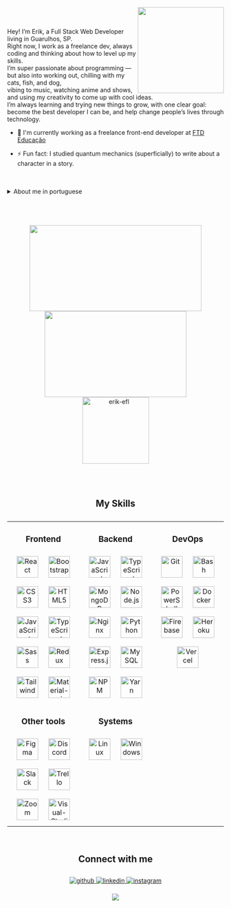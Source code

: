 

##
<div>
<img id="imgEu" align="right" width="200px" src="https://i.ibb.co/wg3cB79/1637217851330-1-removebg-preview.png">

</br>
</br>

<section>
<p>Hey! I’m Erik, a Full Stack Web Developer living in Guarulhos, SP.<br/>
Right now, I work as a freelance dev, always coding and thinking about how to level up my skills. <br/>
I’m super passionate about programming — but also into working out, chilling with my cats, fish, and dog, <br/> vibing to music, watching anime and shows, and using my creativity to come up with cool ideas.<br/>
I’m always learning and trying new things to grow, with one clear goal: become the best developer I can be, and help change people’s lives through technology. </p>

- 🔭 I'm currently working as a freelance front-end developer at [FTD Educação](https://ftd.com.br/)

- ⚡ Fun fact: I studied quantum mechanics (superficially) to write about a character in a story.
<br/>
<br/>

<details>
<br/>
<summary>About me in portuguese</summary>
<p>Oi! Eu sou o Erik, Desenvolvedor Web Full Stack de Guarulhos, SP. <br/>
Moro em Guarulhos/SP. <br/>
No momento, estou trabalhando como dev freelancer, sempre metido em algum projeto e tentando evoluir minhas skills. <br/>
Amo programar — mas também curto academia, meus gatos, peixes e minha cachorra, ouvir música, ver anime e série, e usar a criatividade pra pensar em ideias maneiras. <br/>
Tô sempre aprendendo e explorando coisas novas pra crescer como desenvolvedor, com um objetivo bem claro: me tornar o melhor dev que eu puder e usar a tecnologia pra mudar a vida das pessoas. </p>

- 🔭 Estou atualmente trabalhando como desenvolvedor freelancer front-end na [FTD Educação](https://ftd.com.br/)

- ⚡ Fato curioso: Estudei mecanica quantica(superficialmente) para escrever sobre um personagem de uma história

</details>

###

<br/>

##

<div align="center" style="display: flex; justify-content: center; align-items: center; align-conten: center; width: 80%; flex-wrap: wrap; margin: 0 auto;">
<a href="https://github.com/Erik-EFL" align="center"/>
<img height="200em" src="https://github-readme-stats.vercel.app/api?username=Erik-EFL&show_icons=true&theme=material-palenight" width="400px" align="center"/>
</a>
<a href="https://github.com/Erik-EFL" align="center"/>
<img height="200em" src="https://github-readme-stats.vercel.app/api/top-langs/?username=Erik-EFL&&layout=compact&langs_count=7&theme=material-palenight" width="330px" align="center"/>
</a>
<a href="https://github.com/Erik-EFL" />
<img height="155em" src="https://github-readme-streak-stats.herokuapp.com/?user=erik-efl&&theme=material-palenight" alt="erik-efl"/>
</a>
</div>

</br>
</br>
</br>

##
<h1 align="center">My Skills</h1>

##

<table>
<tr>
<td valign="top" width="33%" align="center">


  ### Frontend
  <div align="center">
    <img style="margin: 10px" src="https://cdn.jsdelivr.net/gh/devicons/devicon/icons/react/react-original.svg" alt="React" height="50" title="React"   />
    <img style="margin: 10px" src="https://img.icons8.com/color/452/bootstrap.png" alt="Bootstrap" height="50" title="Bootstrap"   />
    <img style="margin: 10px" src="https://img.icons8.com/color/452/css3.png" alt="CSS3" height="50" title="CSS3"   />
    <img style="margin: 10px" src="https://img.icons8.com/color/452/html-5--v1.png" alt="HTML5" height="50" title="HTML5
    "   />
    <img style="margin: 10px" src="https://img.icons8.com/color/452/javascript--v1.png" alt="JavaScript" height="50" title="JavaScript"  />
    <img style="margin: 10px" src="https://img.icons8.com/color/452/typescript.png" alt="TypeScript" height="50" title="TypeScript"  />
    <img style="margin: 10px" src="https://img.icons8.com/color/452/sass.png" alt="Sass" height="50" title="Sass"  />
    <img style="margin: 10px" src="https://img.icons8.com/color/452/redux.png" alt="Redux" height="50" title="Redux"  />
    <img style="margin: 10px" src="https://img.icons8.com/color/452/tailwindcss.png" alt="Tailwind" height="50" title="Tailwind" />
    <img style="margin: 10px" src="https://img.icons8.com/color/452/material-ui.png" alt="Material-ui" height="50" title="Material-ui" />
  </div>

</td>    <td valign="top" width="33%" align="center">



  ### Backend
  <div align="center">
    <img style="margin: 10px" src="https://img.icons8.com/color/452/javascript--v1.png" alt="JavaScript" height="50" title="JavaScript" />
    <img style="margin: 10px" src="https://img.icons8.com/color/452/typescript.png" alt="TypeScript" height="50" title="TypeScript" />
    <img style="margin: 10px" src="https://img.icons8.com/color/452/mongodb.png" alt="MongoDB" height="50" title="MongoDB" />
    <img style="margin: 10px" src="https://cdn.jsdelivr.net/gh/devicons/devicon/icons/nodejs/nodejs-original.svg" alt="Node.js" height="50" title="Node.js" />
    <img style="margin: 10px" src="https://img.icons8.com/color/452/nginx.png" alt="Nginx" height="50" title="Nginx" />
    <img style="margin: 10px" src="https://img.icons8.com/color/452/python--v1.png" alt="Python" height="50" title="Python" />
    <img style="margin: 10px" src="https://cdn.jsdelivr.net/gh/devicons/devicon/icons/express/express-original.svg" alt="Express.js" height="50" title="Express.js" />
    <img style="margin: 10px" src="https://img.icons8.com/color/452/mysql-logo.png" alt="MySQL" height="50" title="MySQL" />
    <img style="margin: 10px" src="https://img.icons8.com/color/452/npm.png" alt="NPM" height="50" title="NPM" />
    <img style="margin: 10px" src="https://cdn.jsdelivr.net/gh/devicons/devicon/icons/yarn/yarn-original.svg" alt="Yarn" height="50" title="Yarn" />
  </div>

</td>
<td valign="top" width="33%" align="center">

  ### DevOps
  <div align="center">
    <img style="margin: 10px" src="https://img.icons8.com/color/452/git.png" alt="Git" height="50" title="Git" />
    <img style="margin: 10px" src="https://img.icons8.com/color/452/bash.png" alt="Bash" height="50" title="Bash" />
    <img style="margin: 10px" src="https://profilinator.rishav.dev/skills-assets/powershell.png" alt="PowerShell" height="50" title="PowerShell" />
    <img style="margin: 10px" src="https://img.icons8.com/color/452/docker.png" alt="Docker" height="50" title="Docker" />
    <img style="margin: 10px" src="https://img.icons8.com/color/452/google-firebase-console.png" alt="Firebase" height="50" title="Firebase" />
    <img style="margin: 10px" src="https://img.icons8.com/color/452/heroku.png" alt="Heroku" height="50" title="Heroku" />
    <img style="margin: 10px" src="https://www.svgrepo.com/show/327408/logo-vercel.svg" alt="Vercel" height="50" title="Vercel" />
  </div>

</td>
</tr>

<tr align="center">
<td valign="top" width="33%" align="center">

### Other tools


<div align="center">
<img style="margin: 10px" src="https://img.icons8.com/color/452/figma--v1.png" alt="Figma" height="50" title="Figma" />
<img style="margin: 10px" src="https://img.icons8.com/color/452/discord-logo.png" alt="Discord" height="50" title="Discord" />
<img style="margin: 10px" src="https://img.icons8.com/color/452/slack-new.png" alt="Slack" height="50" title="Slack" />
<img style="margin: 10px" src="https://img.icons8.com/color/452/trello.png" alt="Trello" height="50" title="Trello" />
<img style="margin: 10px" src="https://img.icons8.com/color/452/zoom.png" alt="Zoom" height="50" title="Zoom" />
<img style="margin: 10px" src="https://img.icons8.com/color/452/visual-studio-code-2019.png" alt="Visual-Studio-Code" height="50" title="Visual-Studio-Code" />
</div>
</div>

</td>
<td valign="top" width="33%" align="center">

### Systems


<div align="center">
  <img style="margin: 10px" src="https://cdn.jsdelivr.net/gh/devicons/devicon/icons/linux/linux-original.svg" alt="Linux" height="50" title="Linux" />
  <img style="margin: 10px" src="https://img.icons8.com/color/452/windows-10.png" alt="Windows" height="50" title="Windows" />
</div>

</td>
</tr>
</table>

<br/>

##
<h1 align="center">Connect with me</h1>

##

<div align="center">
<a href="https://github.com/https://github.com/Erik-EFL" target="_blank">
<img src=https://img.shields.io/badge/github-%2324292e.svg?&style=for-the-badge&logo=github&logoColor=white alt=github style="margin-bottom: 5px;" />
</a>
<a href="https://www.linkedin.com/in/erikferreiralima/" target="_blank">
<img src=https://img.shields.io/badge/linkedin-%231E77B5.svg?&style=for-the-badge&logo=linkedin&logoColor=white alt=linkedin style="margin-bottom: 5px;" />
</a>
<a href="https://instagram.com/https://www.instagram.com/oi.erik.lima/" target="_blank">
<img src=https://img.shields.io/badge/instagram-%23000000.svg?&style=for-the-badge&logo=instagram&logoColor=white alt=instagram style="margin-bottom: 5px;" />
</a>
</div>

<br/>

<div align="center">
<img src="https://komarev.com/ghpvc/?username=erik-efl&&style=flat-square" align="center" />
</div>

<br/>

##

